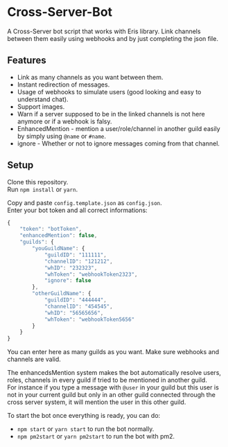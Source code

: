 # Cross-Server-Bot
A Cross-Server bot script that works with Eris library.
Link channels between them easily using webhooks and by just completing the json file.

## Features
  - Link as many channels as you want between them.
  - Instant redirection of messages.
  - Usage of webhooks to simulate users (good looking and easy to understand chat).
  - Support images.
  - Warn if a server supposed to be in the linked channels is not here anymore or if a webhook is falsy.
  - EnhancedMention - mention a user/role/channel in another guild easily by simply using `@name` or `#name`. 
  - ignore - Whether or not to ignore messages coming from that channel.

## Setup
Clone this repository.  
Run `npm install` or `yarn`.  

Copy and paste `config.template.json` as `config.json`.  
Enter your bot token and all correct informations: 
```js
{
    "token": "botToken",
    "enhancedMention": false,
    "guilds": {
        "youGuildName": {
            "guildID": "111111",
            "channelID": "121212",
            "whID": "232323",
            "whToken": "webhookToken2323",
            "ignore": false
        },
        "otherGuildName": {
            "guildID": "444444",
            "channelID": "454545",
            "whID": "56565656",
            "whToken": "webhookToken5656"
        }
    }
}
```
You can enter here as many guilds as you want. Make sure webhooks and channels are valid.  

The enhancedsMention system makes the bot automatically resolve users, roles, channels in every guild if tried to be mentioned in another guild.  
For instance if you type a message with `@user` in your guild but this user is not in your current guild but only in an other guild connected through the cross server system, it will mention the user in this other guild.  

To start the bot once everything is ready, you can do: 
  - `npm start` or `yarn start` to run the bot normally.
  - `npm pm2start` or `yarn pm2start` to run the bot with pm2.
